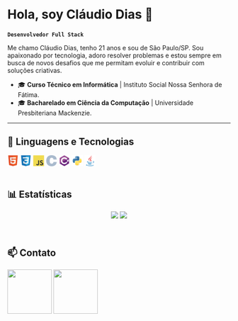 # Hola, soy Cláudio Dias 👋

**`Desenvolvedor Full Stack`**

Me chamo Cláudio Dias, tenho 21 anos e sou de São Paulo/SP.
Sou apaixonado por tecnologia, adoro resolver problemas e estou sempre em busca de novos desafios que me permitam evoluir e contribuir com soluções criativas.

- 🎓 **Curso Técnico em Informática** | Instituto Social Nossa Senhora de Fátima.
- 🎓 **Bacharelado em Ciência da Computação** | Universidade Presbiteriana Mackenzie.

---

## 🤖 Linguagens e Tecnologias
<div>
  <img src="https://raw.githubusercontent.com/devicons/devicon/master/icons/html5/html5-original.svg" height="25" width="25" />
  <img src="https://raw.githubusercontent.com/devicons/devicon/master/icons/css3/css3-original.svg" height="25" width="25" />
  <img src="https://raw.githubusercontent.com/devicons/devicon/master/icons/javascript/javascript-original.svg" height="25" width="25" />
  <img src="https://raw.githubusercontent.com/devicons/devicon/master/icons/c/c-original.svg" height="25" width="25" />
  <img src="https://raw.githubusercontent.com/devicons/devicon/master/icons/csharp/csharp-original.svg" height="25" width="25" />
  <img src="https://raw.githubusercontent.com/devicons/devicon/master/icons/python/python-original.svg" height="25" width="25" />
  <img src="https://raw.githubusercontent.com/devicons/devicon/master/icons/java/java-original.svg" height="25" width="25" />
</div>

<br>

## 📊 Estatísticas
<p align="center">
  <img height="180em" src="https://github-readme-stats.vercel.app/api?username=soyclaudiodias&show_icons=true&theme=tokyonight&locale=pt-br" />
  <img height="180em" src="https://github-readme-stats.vercel.app/api/top-langs/?username=soyclaudiodias&show_icons=true&theme=tokyonight&layout=compact&locale=pt-br&langs_count=10"/>
</p>

<br>

## 📫 Contato
<div> 
  <a href = "mailto:ctt.claudiodias@gmail.com"><img height="100" width="100" src="https://img.shields.io/badge/-Gmail-db4a39?style=for-the-badge&logo=gmail&logoColor=white" target="_blank"></a>
  <a href="https://www.linkedin.com/in/soyclaudiodias" target="_blank"><img height="100" width="100" src="https://img.shields.io/badge/-LinkedIn-%230077B5?style=for-the-badge&logo=linkedin&logoColor=white" target="_blank"></a>
</div>
